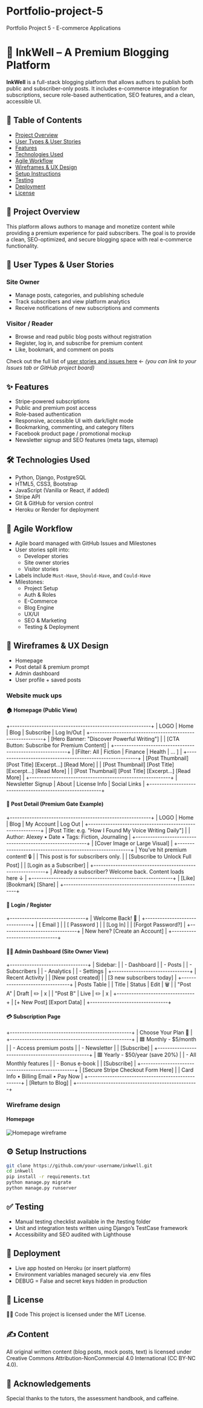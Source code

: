 # Portfolio-project-5
Portfolio Project 5 - E-commerce Applications

# 📝 InkWell – A Premium Blogging Platform

**InkWell** is a full-stack blogging platform that allows authors to publish both public and subscriber-only posts. It includes e-commerce integration for subscriptions, secure role-based authentication, SEO features, and a clean, accessible UI.

## 📌 Table of Contents
- [Project Overview](#project-overview)
- [User Types & User Stories](#user-types--user-stories)
- [Features](#features)
- [Technologies Used](#technologies-used)
- [Agile Workflow](#agile-workflow)
- [Wireframes & UX Design](#wireframes--ux-design)
- [Setup Instructions](#setup-instructions)
- [Testing](#testing)
- [Deployment](#deployment)
- [License](#license)

## 📖 Project Overview

This platform allows authors to manage and monetize content while providing a premium experience for paid subscribers. The goal is to provide a clean, SEO-optimized, and secure blogging space with real e-commerce functionality.

## 👥 User Types & User Stories

### Site Owner
- Manage posts, categories, and publishing schedule
- Track subscribers and view platform analytics
- Receive notifications of new subscriptions and comments

### Visitor / Reader
- Browse and read public blog posts without registration
- Register, log in, and subscribe for premium content
- Like, bookmark, and comment on posts

Check out the full list of [user stories and issues here](#) ← *(you can link to your Issues tab or GitHub project board)*

## ✨ Features

- Stripe-powered subscriptions
- Public and premium post access
- Role-based authentication
- Responsive, accessible UI with dark/light mode
- Bookmarking, commenting, and category filters
- Facebook product page / promotional mockup
- Newsletter signup and SEO features (meta tags, sitemap)

## 🛠 Technologies Used

- Python, Django, PostgreSQL
- HTML5, CSS3, Bootstrap
- JavaScript (Vanilla or React, if added)
- Stripe API
- Git & GitHub for version control
- Heroku or Render for deployment

## 🚀 Agile Workflow

- Agile board managed with GitHub Issues and Milestones  
- User stories split into:
  - Developer stories
  - Site owner stories
  - Visitor stories
- Labels include `Must-Have`, `Should-Have`, and `Could-Have`
- Milestones:
  - Project Setup
  - Auth & Roles
  - E-Commerce
  - Blog Engine
  - UX/UI
  - SEO & Marketing
  - Testing & Deployment

## 📐 Wireframes & UX Design

- Homepage  
- Post detail & premium prompt  
- Admin dashboard  
- User profile + saved posts  

### Website muck ups

#### 🏠 Homepage (Public View)

+----------------------------------------------------------+
| LOGO         | Home | Blog | Subscribe | Log In/Out      |
+----------------------------------------------------------+
| [Hero Banner: "Discover Powerful Writing"]               |
| [CTA Button: Subscribe for Premium Content]              |
+----------------------------------------------------------+
| [Filter: All | Fiction | Finance | Health | ... ]        |
+----------------------------------------------------------+
| [Post Thumbnail]  [Post Title]  [Excerpt...] [Read More] |
| [Post Thumbnail]  [Post Title]  [Excerpt...] [Read More] |
| [Post Thumbnail]  [Post Title]  [Excerpt...] [Read More] |
+----------------------------------------------------------+
| Newsletter Signup | About | License Info | Social Links  |
+----------------------------------------------------------+


#### 📄 Post Detail (Premium Gate Example)


+----------------------------------------------------------+
| LOGO | Home | Blog | My Account | Log Out                |
+----------------------------------------------------------+
| [Post Title: e.g. "How I Found My Voice Writing Daily"]  |
| Author: Alexey • Date • Tags: Fiction, Journaling        |
+----------------------------------------------------------+
| [Cover Image or Large Visual]                            |
+----------------------------------------------------------+
| You’ve hit premium content! 🔒                           |
| This post is for subscribers only.                       |
| [Subscribe to Unlock Full Post]                          |
| [Login as a Subscriber]                                  |
+----------------------------------------------------------+
| Already a subscriber? Welcome back. Content loads here ↓ |
+----------------------------------------------------------+
| [Like] [Bookmark] [Share]                                |
+----------------------------------------------------------+


#### 🔐 Login / Register


+-------------------------------+
|       Welcome Back! 🔐       |
+-------------------------------+
| [ Email ]                     |
| [ Password ]                  |
| [Log In]                      |
| [Forgot Password?]            |
+-------------------------------+
| New here? [Create an Account] |
+-------------------------------+


#### 🧑‍💼 Admin Dashboard (Site Owner View)

+--------------------------------+
| Sidebar:                       |
| - Dashboard                    |
| - Posts                        |
| - Subscribers                  |
| - Analytics                    |
| - Settings                     |
+--------------------------------+
|         Recent Activity        |
| [New post created]             |
| [3 new subscribers today]      |
+--------------------------------+
|           Posts Table          |
| Title      | Status | Edit | 🗑 |
| "Post A"   | Draft  | ✏️   | x |
| "Post B"   | Live   | ✏️   | x |
+--------------------------------+
| [+ New Post] [Export Data]     |
+--------------------------------+


#### 💳 Subscription Page


+--------------------------------------------------+
| Choose Your Plan 💼                              |
+--------------------------------------------------+
| 🟦 Monthly - $5/month                            |
| - Access premium posts                           |
| - Newsletter                                     |
| [Subscribe]                                      |
+--------------------------------------------------+
| 🟥 Yearly - $50/year (save 20%)                 |
| - All Monthly features                           |
| - Bonus e-book                                   |
| [Subscribe]                                      |
+--------------------------------------------------+
| [Secure Stripe Checkout Form Here]               |
| Card Info • Billing Email • Pay Now              |
+--------------------------------------------------+
| [Return to Blog]                                 |
+--------------------------------------------------+

### Wireframe design

#### Homepage

![Homepage wireframe](/static/images/pp5-wireframe-startpage.png)

## ⚙️ Setup Instructions

```bash
git clone https://github.com/your-username/inkwell.git
cd inkwell
pip install -r requirements.txt
python manage.py migrate
python manage.py runserver
```

## ✅ Testing
- Manual testing checklist available in the /testing folder
- Unit and integration tests written using Django’s TestCase framework
- Accessibility and SEO audited with Lighthouse

## 🚢 Deployment
- Live app hosted on Heroku (or insert platform)
- Environment variables managed securely via .env files
- DEBUG = False and secret keys hidden in production

## 📄 License
🧑‍💻 Code
This project is licensed under the MIT License.

## ✍️ Content
All original written content (blog posts, mock posts, text) is licensed under
Creative Commons Attribution-NonCommercial 4.0 International (CC BY-NC 4.0).

## 🙌 Acknowledgements
Special thanks to the tutors, the assessment handbook, and caffeine.